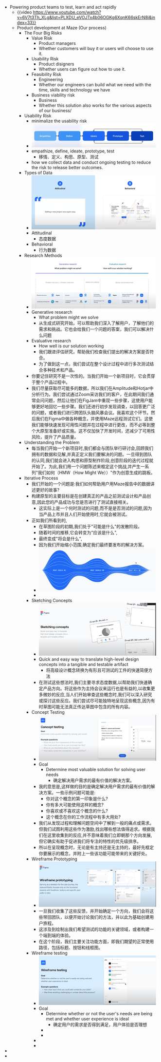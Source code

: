 - Powering product teams to test, learn and act rapidly
	- {{video https://www.youtube.com/watch?v=6V7t3Th_XLg&list=PLXDU_eVOJTx4b06OGKg6XqnK66skErN8i&index=33}}
	- Product development at Maze (Our process)
		- The Four Big Risks
			- Value Risk
				- Product managers
				- Whether customers will buy it or users will choose to use it.
			- Usability Risk
				- Product disigners
				- Whether users can figure out how to use it.
			- Feasibility Risk
				- Engineering
				- Whether our engineers can build what we need with the time, skills and technology we have
			- Business viability risk
				- Business
				- Whether this solution also works for the various aspects of our business/
		- Usability Risk
			- minimalize the usability risk
			- ![image.png](../assets/image_1718025242649_0.png)
			- empathize, define, ideate, prototype, test
				- 移情、定义、构思、原型、测试
			- how we collect data and conduct ongoing testing to reduce the risk to release better outcomes.
		- Types of Data
			- ![image.png](../assets/image_1718031515524_0.png)
			- Attitudinal
				- 态度数据
			- Behavioral
				- 行为数据
		- Research Methods
			- ![image.png](../assets/image_1718031240772_0.png)
			- Generative research
				- What problem might we solve
				- 从生成式研究开始，可以帮助我们深入了解用户，了解他们的需求和挑战。它也会给我们一个问题的答案，我们可以解决什么问题
			- Evaluative research
				- How well is our solution working
				- 我们跟进评估研究，帮助我们检查我们提出的解决方案是否符合。
				- 为了做到这一点，我们尝试在整个设计过程中进行多次测试结合多种技术和产品。
			- 你要记住研究不是一次性的。当我们开始一个新项目时，它会贯穿于整个产品过程中。
			- 我们尽量获取尽可能多的数据，所以我们在Amplitude和Hotjar中分析行为。我们尝试通过Zoom采访我们的客户，在此期间我们通常会问问题，然后让他们在FigJam中重现一些步骤，这使用户能够更好地回忆一些步骤。我们还进行初步发现调查，以回答更广泛的问题，或者我们进行跨团队头脑风暴会议。我喜欢这个环节。然后我们在Figma中做各种概念，并使用Maze远程测试它们。这使我们能够快速发现可用性问题并在过程中进行更改，而不必等到整个大原型准备好或实施。这不仅加快了开发时间，还减少了可用性风险，提升了产品质量。
		- Understanding the Problem
			- 每当我们开始一个新项目时,我们都会与团队举行研讨会,回顾我们拥有的数据和见解,并真正定义我们要解决的问题。一旦得到团队的认同,我们就会进入构思和原型制作阶段,创意阶段的迭代过程就开始了。为此,我们用一个问题陈述来框定这个挑战,并产生一系列"我们如何（HMW（How Might We））"作为创意生成的跳板。
		- Iterative Process
			- 我们开始的一个问题是:我们如何帮助用户用Maze报告中的数据讲述更好的故事?
			- 构建原型的主要目标是在创建真正的产品之前测试设计和产品创意,因此您的产品成功与您是否进行了测试直接相关。
				- 这实际上是一个何时测试的问题,而不是是否测试的问题,因为当产品上市并且人们开始使用时,它就会被测试。
			- 正如我们所看到的,
				- 在草图阶段的初期,我们处于"可能是什么"的发散阶段。
				- 随着时间的推移,它会转变为"应该是什么",
				- 最终变成"将会是什么",
				- 因为我们开始缩小范围,确定我们最终要发布的解决方案。
				- ![image.png](../assets/image_1718032065957_0.png)
				-
			- Sketching Concepts
				- ![image.png](../assets/image_1718032728082_0.png)
				- Quick and easy way to translate high-level design concepts into a tangible and testable artifact
					- 将高级设计概念转换为有形且可测试的工件的快速简便方法
				- 在测试这些想法时,我们主要寻求态度数据,以帮助我们快速确定产品方向。将这些作为主持会议来运行也是有益的,以收集更多微妙的反应,当人们开始审查这些概念时,我们可以深入研究或探讨这些反应。我们尝试尽可能独特地呈现这些概念,因为有时草图可能无法真正传达草图中包含的所有内容。
			- Concept Testing
				- ![image.png](../assets/image_1718032750244_0.png)
				- Goal
					- Determine most valuable solution for solving user needs
						- 确定解决用户需求的最有价值的解决方案。
				- 我的意思是,这样做的目的是确定解决用户需求的最有价值的解决方案。一些示例问题可能是:
					- 你对这个概念的第一印象是什么?
					- 你有多大可能使用这样的概念?
					- 你喜欢或不喜欢这个概念的什么?
					- 这个概念在你的工作流程中有多大用处?
				- 我们从发现过程和理解问题空间中了解到一般的痛点或需求。但我们试图利用这些作为激励,找出哪些想法值得追求。根据我们在这里收集到的反应,并不意味着我们立即朝那个方向发展,但它确实有助于促进我们将专注的特性的优先级排序。
				- 所以在呈现概念时，无论是有主持还是无主持的，最好先框定你要展示的概念，并附上一些该功能可能带来的关键好处。
			- Wireframe Prototyping
				- ![image.png](../assets/image_1718033061602_0.png)
				- 一旦我们收集了这些反馈，并开始确定一个方向，我们会将这些带回团队，以便开始讨论我们的方法，并以此为基础创建用户旅程。
				- 这涉及到绘制出我们希望测试的功能的关键领域，或者构建一个端到端的体验。
				- 在这个阶段，我们主要关注功能方面，即我们期望的正常使用路径，包括标题、按钮和线框图。
			- Wireframe testing
				- ![image.png](../assets/image_1718033094321_0.png)
				- Goal
					- Determine whether or not the user's needs are being met and whether user experience is ideal
						- 确定用户的需求是否得到满足，用户体验是否理想
					-
					-
				-
				-
-
-